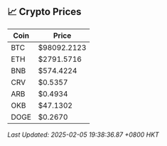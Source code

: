 ## 📈 Crypto Prices

| Coin | Price |
| ---- | ----- |
| BTC | $98092.2123 |
| ETH | $2791.5716 |
| BNB | $574.4224 |
| CRV | $0.5357 |
| ARB | $0.4934 |
| OKB | $47.1302 |
| DOGE | $0.2670 |

_Last Updated: 2025-02-05 19:38:36.87 +0800 HKT_
